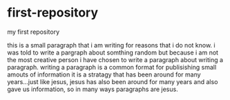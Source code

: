 # first-repository
my first repository 

this is a small paragraph that i am writing for reasons that i do not know. i was told to write a pargraph about somthing random but because i am not the most creative person i have chosen to write a paragraph about writing a paragraph. writing a paragraph is a common format for publisishing small amouts of information it is a stratagy that has been around for many years...just like jesus, jesus has also been around for many years and also gave us information, so in many ways paragraphs are jesus.
